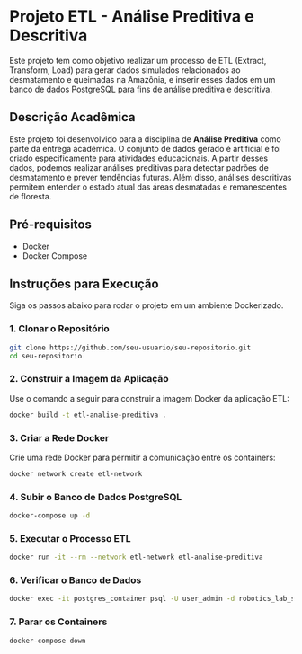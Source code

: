 # Projeto ETL - Análise Preditiva e Descritiva

Este projeto tem como objetivo realizar um processo de ETL (Extract, Transform, Load) para gerar dados simulados relacionados ao desmatamento e queimadas na Amazônia, e inserir esses dados em um banco de dados PostgreSQL para fins de análise preditiva e descritiva. 

## Descrição Acadêmica

Este projeto foi desenvolvido para a disciplina de **Análise Preditiva** como parte da entrega acadêmica. O conjunto de dados gerado é artificial e foi criado especificamente para atividades educacionais. A partir desses dados, podemos realizar análises preditivas para detectar padrões de desmatamento e prever tendências futuras. Além disso, análises descritivas permitem entender o estado atual das áreas desmatadas e remanescentes de floresta. 

## Pré-requisitos

- Docker
- Docker Compose


## Instruções para Execução

Siga os passos abaixo para rodar o projeto em um ambiente Dockerizado.

### 1. Clonar o Repositório

```bash
git clone https://github.com/seu-usuario/seu-repositorio.git
cd seu-repositorio
```

### 2. Construir a Imagem da Aplicação

Use o comando a seguir para construir a imagem Docker da aplicação ETL:

```bash
docker build -t etl-analise-preditiva .
```

### 3. Criar a Rede Docker

Crie uma rede Docker para permitir a comunicação entre os containers:

```bash
docker network create etl-network
```

### 4. Subir o Banco de Dados PostgreSQL

```bash
docker-compose up -d
```

### 5. Executar o Processo ETL

```bash
docker run -it --rm --network etl-network etl-analise-preditiva
```

### 6. Verificar o Banco de Dados

```bash
docker exec -it postgres_container psql -U user_admin -d robotics_lab_system
```

### 7. Parar os Containers

```bash
docker-compose down
```
